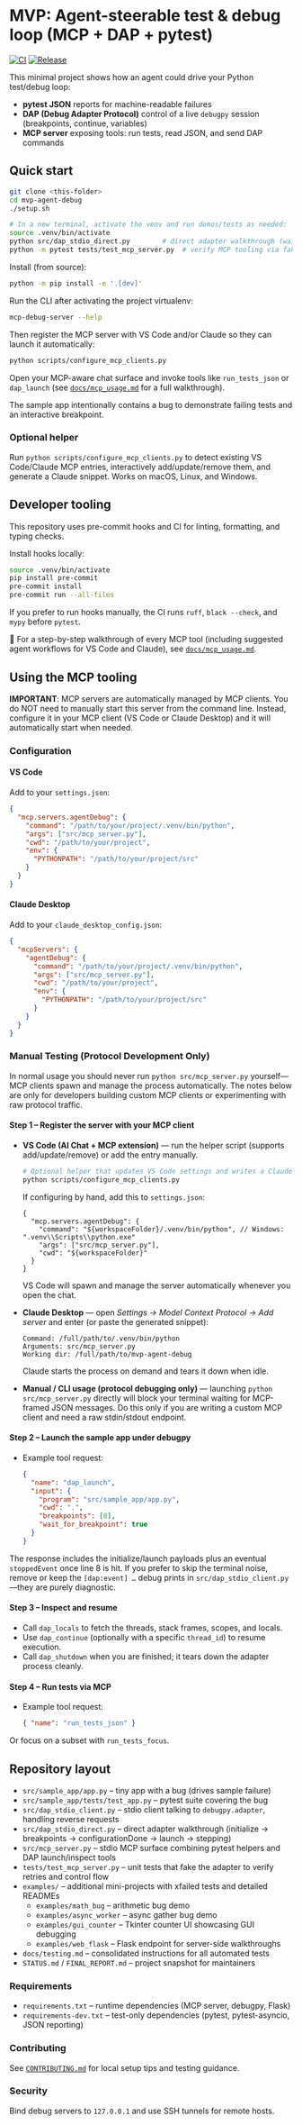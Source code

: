 # MVP: Agent-steerable test & debug loop (MCP + DAP + pytest)

[![CI](https://github.com/markomanninen/mcp-debugpy/actions/workflows/ci.yml/badge.svg)](https://github.com/markomanninen/mcp-debugpy/actions/workflows/ci.yml)
[![Release](https://img.shields.io/github/v/release/markomanninen/mcp-debugpy?label=release&sort=semver)](https://github.com/markomanninen/mcp-debugpy/releases)

This minimal project shows how an agent could drive your Python test/debug loop:

- **pytest JSON** reports for machine-readable failures
- **DAP (Debug Adapter Protocol)** control of a live `debugpy` session (breakpoints, continue, variables)
- **MCP server** exposing tools: run tests, read JSON, and send DAP commands

## Quick start

```bash
git clone <this-folder>
cd mvp-agent-debug
./setup.sh

# In a new terminal, activate the venv and run demos/tests as needed:
source .venv/bin/activate
python src/dap_stdio_direct.py        # direct adapter walkthrough (waits for breakpoint)
python -m pytest tests/test_mcp_server.py  # verify MCP tooling via fakes
```

Install (from source):

```bash
python -m pip install -e '.[dev]'
```

Run the CLI after activating the project virtualenv:

```bash
mcp-debug-server --help
```

Then register the MCP server with VS Code and/or Claude so they can launch it automatically:

```bash
python scripts/configure_mcp_clients.py
```

Open your MCP-aware chat surface and invoke tools like `run_tests_json` or `dap_launch` (see [`docs/mcp_usage.md`](docs/mcp_usage.md) for a full walkthrough).

The sample app intentionally contains a bug to demonstrate failing tests and an interactive breakpoint.

### Optional helper

Run `python scripts/configure_mcp_clients.py` to detect existing VS Code/Claude MCP entries, interactively add/update/remove them, and generate a Claude snippet. Works on macOS, Linux, and Windows.

## Developer tooling

This repository uses pre-commit hooks and CI for linting, formatting, and typing checks.

Install hooks locally:

```bash
source .venv/bin/activate
pip install pre-commit
pre-commit install
pre-commit run --all-files
```

If you prefer to run hooks manually, the CI runs `ruff`, `black --check`, and `mypy` before `pytest`.

📘 For a step-by-step walkthrough of every MCP tool (including suggested agent workflows for VS Code and Claude), see [`docs/mcp_usage.md`](docs/mcp_usage.md).

## Using the MCP tooling

**IMPORTANT**: MCP servers are automatically managed by MCP clients. You do NOT need to manually start this server from the command line. Instead, configure it in your MCP client (VS Code or Claude Desktop) and it will automatically start when needed.

### Configuration

#### VS Code

Add to your `settings.json`:

```json
{
  "mcp.servers.agentDebug": {
    "command": "/path/to/your/project/.venv/bin/python",
    "args": ["src/mcp_server.py"],
    "cwd": "/path/to/your/project",
    "env": {
      "PYTHONPATH": "/path/to/your/project/src"
    }
  }
}
```

#### Claude Desktop

Add to your `claude_desktop_config.json`:

```json
{
  "mcpServers": {
    "agentDebug": {
      "command": "/path/to/your/project/.venv/bin/python",
      "args": ["src/mcp_server.py"],
      "cwd": "/path/to/your/project",
      "env": {
        "PYTHONPATH": "/path/to/your/project/src"
      }
    }
  }
}
```

### Manual Testing (Protocol Development Only)

In normal usage you should never run `python src/mcp_server.py` yourself—MCP clients spawn and manage the process automatically. The notes below are only for developers building custom MCP clients or experimenting with raw protocol traffic.

#### Step 1 – Register the server with your MCP client

- **VS Code (AI Chat + MCP extension)** — run the helper script (supports add/update/remove) or add the entry manually.

  ```bash
  # Optional helper that updates VS Code settings and writes a Claude snippet
  python scripts/configure_mcp_clients.py
  ```

  If configuring by hand, add this to `settings.json`:

  ```jsonc
  {
    "mcp.servers.agentDebug": {
      "command": "${workspaceFolder}/.venv/bin/python", // Windows: ".venv\\Scripts\\python.exe"
      "args": ["src/mcp_server.py"],
      "cwd": "${workspaceFolder}"
    }
  }
  ```

  VS Code will spawn and manage the server automatically whenever you open the chat.

- **Claude Desktop** — open *Settings → Model Context Protocol → Add server* and enter (or paste the generated snippet):

  ```text
  Command: /full/path/to/.venv/bin/python
  Arguments: src/mcp_server.py
  Working dir: /full/path/to/mvp-agent-debug
  ```

  Claude starts the process on demand and tears it down when idle.

- **Manual / CLI usage (protocol debugging only)** — launching `python src/mcp_server.py` directly will block your terminal waiting for MCP-framed JSON messages. Do this only if you are writing a custom MCP client and need a raw stdin/stdout endpoint.

#### Step 2 – Launch the sample app under debugpy

- Example tool request:

  ```json
  {
    "name": "dap_launch",
    "input": {
      "program": "src/sample_app/app.py",
      "cwd": ".",
      "breakpoints": [8],
      "wait_for_breakpoint": true
    }
  }
  ```

The response includes the initialize/launch payloads plus an eventual `stoppedEvent` once line 8 is hit. If you prefer to skip the terminal noise, remove or keep the `[dap:event] …` debug prints in `src/dap_stdio_client.py`—they are purely diagnostic.

#### Step 3 – Inspect and resume

- Call `dap_locals` to fetch the threads, stack frames, scopes, and locals.
- Use `dap_continue` (optionally with a specific `thread_id`) to resume execution.
- Call `dap_shutdown` when you are finished; it tears down the adapter process cleanly.

#### Step 4 – Run tests via MCP

- Example tool request:

  ```json
  { "name": "run_tests_json" }
  ```

Or focus on a subset with `run_tests_focus`.

## Repository layout

- `src/sample_app/app.py` – tiny app with a bug (drives sample failure)
- `src/sample_app/tests/test_app.py` – pytest suite covering the bug
- `src/dap_stdio_client.py` – stdio client talking to `debugpy.adapter`, handling reverse requests
- `src/dap_stdio_direct.py` – direct adapter walkthrough (initialize → breakpoints → configurationDone → launch → stepping)
- `src/mcp_server.py` – stdio MCP surface combining pytest helpers and DAP launch/inspect tools
- `tests/test_mcp_server.py` – unit tests that fake the adapter to verify retries and control flow
- `examples/` – additional mini-projects with xfailed tests and detailed READMEs
  - `examples/math_bug` – arithmetic bug demo
  - `examples/async_worker` – async gather bug demo
  - `examples/gui_counter` – Tkinter counter UI showcasing GUI debugging
  - `examples/web_flask` – Flask endpoint for server-side walkthroughs
- `docs/testing.md` – consolidated instructions for all automated tests
- `STATUS.md` / `FINAL_REPORT.md` – project snapshot for maintainers

### Requirements

- `requirements.txt` – runtime dependencies (MCP server, debugpy, Flask)
- `requirements-dev.txt` – test-only dependencies (pytest, pytest-asyncio, JSON reporting)

### Contributing

See [`CONTRIBUTING.md`](CONTRIBUTING.md) for local setup tips and testing guidance.

### Security

Bind debug servers to `127.0.0.1` and use SSH tunnels for remote hosts.
